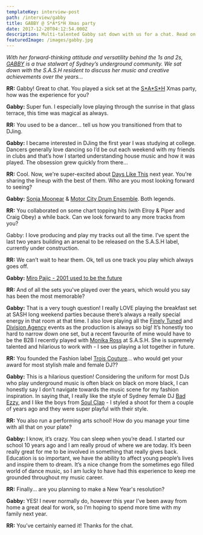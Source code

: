 ```yaml
---
templateKey: interview-post
path: /interview/gabby
title: GABBY @ S*A*S*H Xmas party
date: 2017-12-20T04:12:54.000Z
description: Multi-talented Gabby sat down with us for a chat. Read on!
featuredImage: /images/gabby.jpg
---
```

_With her forward-thinking attitude and versatility behind the 1s and 2s, [GABBY](https://www.facebook.com/iamgabbymusic/) is a true stalwart of Sydney’s underground community. We sat down with the S.A.S.H resident to discuss her music and creative achievements over the years..._

**RR:** Gabby! Great to chat. You played a sick set at the [S\*A\*S*H](https://www.facebook.com/sashsundays/) Xmas party, how was the experience for you?

**Gabby:** Super fun. I especially love playing through the sunrise in that glass terrace, this time was magical as always.

**RR:** You used to be a dancer... tell us how you transitioned from that to DJing.

**Gabby:** I became interested in DJing the first year I was studying at college. Dancers generally love dancing so I’d be out each weekend with my friends in clubs and that’s how I started understanding house music and how it was played. The obsession grew quickly from there...

**RR:** Cool. Now, we're super-excited about [Days Like This](https://www.facebook.com/dayslikethissydney/) next year. You're sharing the lineup with the best of them. Who are you most looking forward to seeing?

**Gabby:** [Sonja Moonear](https://www.facebook.com/sonja.moonear/) & [Motor City Drum Ensemble](https://www.facebook.com/MotorCityDrumEnsemble/). Both legends.

**RR:** You collaborated on some chart topping hits (with Elroy & Piper and Craig Obey) a while back. Can we look forward to any more tracks from you?

Gabby: I love producing and play my tracks out all the time. I’ve spent the last two years building an arsenal to be released on the S.A.S.H label, currently under construction.

**RR:** We can’t wait to hear them. Ok, tell us one track you play which always goes off.

**Gabby:** [Miro Pajic - 2001 used to be the future](https://l.facebook.com/l.php?u=https%3A%2F%2Fwww.youtube.com%2Fwatch%3Fv%3D-ifVloKlZik&h=ATPeUIlS8d0OFGzVtq05ujyeU0IYWmRI-KCuPY4HpZRa8rRUy3HRO9B3neoZeysHOC-sT67mFTTB18wZMvvdxF4I3UZHpKeIuonY5H6qCyx-4IkFlXp_IkLs)

**RR:** And of all the sets you've played over the years, which would you say has been the most memorable?

**Gabby:** That is a very tough question! I really LOVE playing the breakfast set at SASH long weekend parties because there’s always a really special energy in that room at that time. I also love playing all the [Finely Tuned](https://www.facebook.com/FinelyTunedAU/) and [Division Agency](https://www.facebook.com/divisionagency/) events as the production is always so big! It’s honestly too hard to narrow down one set, but a recent favourite of mine would have to be the B2B I recently played with [Monika Ross](https://www.facebook.com/miss.monika.ross/) at S.A.S.H. She is supremely talented and hilarious to work with - I see us playing a lot together in future.

**RR:** You founded the Fashion label [Trois Couture](https://l.facebook.com/l.php?u=http%3A%2F%2Fwww.troiscouture.com%2F&h=ATMMQYXK44f45ko7TMLa1STWcDPRHJmaFyK89uDCH36Na_E6u-2q3DJrNTqfnJdscYyp_D-NqxO8LjMxTo0gik15xgM2kpH9NAzfD1vlmDJp_phGoW2oIrEs)... who would get your award for most stylish male and female DJ??

**Gabby:** This is a hilarious question! Considering the uniform for most DJs who play underground music is often black on black on more black, I can honestly say I don’t navigate towards the music scene for my fashion inspiration. In saying that, I really like the style of Sydney female DJ [Bad Ezzy](https://www.facebook.com/Bad-Ezzy-431221903591765/), and I like the boys from [Soul Clap](https://www.facebook.com/soulclap/) - I styled a shoot for them a couple of years ago and they were super playful with their style.

**RR:** You also run a performing arts school! How do you manage your time with all that on your plate?

**Gabby:** I know, it’s crazy. You can sleep when you’re dead. I started our school 10 years ago and I am really proud of where we are today. It’s been really great for me to be involved in something that really gives back. Education is so important, we have the ability to affect young people’s lives and inspire them to dream. It’s a nice change from the sometimes ego filled world of dance music, so I am lucky to have had this experience to keep me grounded throughout my music career.

**RR:** Finally... are you planning to make a New Year's resolution?

**Gabby:** YES! I never normally do, however this year I’ve been away from home a great deal for work, so I’m hoping to spend more time with my family next year.

**RR:** You’ve certainly earned it! Thanks for the chat.

